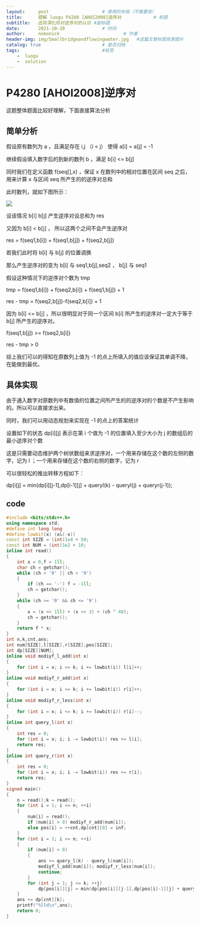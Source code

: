 ```yaml
---
layout:     post                    # 使用的布局（不需要改）
title:      题解 luogu P4280 [AHOI2008]逆序对            # 标题 
subtitle:   这将深化你对逆序对的认识 #副标题
date:       2021-10-20              # 时间
author:     nomonick                        # 作者
header-img: img/Smallbridgeandflowingwater.jpg   #这篇文章标题背景图片
catalog: true                       # 是否归档
tags:                               #标签
    -  luogu
    -  solution
---
```


# P4280 [AHOI2008]逆序对

这题整体题面比较好理解，下面直接算法分析

## 简单分析

假设原有数列为 a ，且满足存在 i,j （i < j） 使得 a[i] = a[j] = -1 

继续假设填入数字后的到新的数列 b ，满足 b[i] <= b[j]

同时我们在定义函数 f(seq[],x) ，保证 x 在数列中的相对位置在区间 seq 之后，用来计算 x 与区间 seq 所产生的的逆序对总和

此时数列，就如下图所示：

![](https://pic.imgdb.cn/item/617a7f172ab3f51d91fcafea.png)

设该情况 b[i] b[j] 产生逆序对设总和为 res

又因为 b[i] < b[j] ， 所以这两个之间不会产生逆序对

res = f(seq1,b[i]) + f(seq1,b[j]) + f(seq2,b[j])

若我们此时将 b[i] 与 b[j] 的位置调换

那么产生逆序对的变为 b[i] 与 seq1,b[j],seq2 ， b[j] 与 seq1 

假设这种情况下的逆序对个数为 tmp

tmp = f(seq1,b[i]) + f(seq2,b[i]) + f(seq1,b[j]) + 1

res - tmp = f(seq2,b[j])-f(seq2,b[i]) + 1


因为  b[i] <= b[j] ，所以很明显对于同一个区间 b[i] 所产生的逆序对一定大于等于 b[j] 所产生的逆序对。

f(seq1,b[j]) >= f(seq2,b[i])

res - tmp > 0

综上我们可以的得知在原数列上值为 -1 的点上所填入的值应该保证其单调不降，在能做到最优。

## 具体实现

由于通入数字对原数列中有数值的位置之间所产生的的逆序对的个数是不产生影响的。所以可以直接求出来。

同时，我们可以用动态规划来实现在 -1 的点上的答案统计

设置如下的状态 dp[i][j] 表示在第 i 个值为 -1 的位置填入至少大小为 j 的数组后的最小逆序对个数

这是只需要动态维护两个树状数组来求逆序对，一个用来存储在这个数的左侧的数字，记为 l ；一个用来存储在这个数的右侧的数字，记为 r

可以很轻松的推出转移方程如下：

dp[i[j] = min(dp[i][j-1],dp[i-1][j] + queryl(k) - queryl(j) + queryr(j-1));



## code

```cpp
#include <bits/stdc++.h>
using namespace std;
#define int long long
#define lowbit(x) (x&(-x))
const int SIZE = (int)1e4 + 50;
const int NUM = (int)1e2 + 10;
inline int read()
{
	int x = 0,f = 1ll;
	char ch = getchar();
	while (ch < '0' || ch > '9')
	{
		if (ch == '-') f = -1ll;
		ch = getchar();
	}
	while (ch >= '0' && ch <= '9')
	{
		x = (x << 1ll) + (x << 3) + (ch ^ 48);
		ch = getchar();
	}
	return f * x;
}
int n,k,cnt,ans;
int num[SIZE],l[SIZE],r[SIZE],pos[SIZE];
int dp[SIZE][NUM];
inline void modiyf_l_add(int x)
{
	for (int i = x; i <= k; i += lowbit(i)) l[i]++;
}
inline void modiyf_r_add(int x)
{
	for (int i = x; i <= k; i += lowbit(i)) r[i]++;
}
inline void modiyf_r_less(int x)
{
	for (int i = x; i <= k; i += lowbit(i)) r[i]--;
}
inline int query_l(int x)
{
	int res = 0;
	for (int i = x; i; i -= lowbit(i)) res += l[i];
	return res;
}
inline int query_r(int x)
{
	int res = 0;
	for (int i = x; i; i -= lowbit(i)) res += r[i];
	return res;
}
signed main()
{
	n = read();k = read();
	for (int i = 1; i <= n; ++i)
	{
		num[i] = read();
		if (num[i] > 0) modiyf_r_add(num[i]);
		else pos[i] = ++cnt,dp[cnt][0] = inf;
	}
	for (int i = 1; i <= n; ++i)
	{
		if (num[i] > 0)
		{
			ans += query_l(k) - query_l(num[i]);
			modiyf_l_add(num[i]); modiyf_r_less(num[i]);
			continue;
		}
		for (int j = 1; j <= k; ++j)
			dp[pos[i]][j] = min(dp[pos[i]][j-1],dp[pos[i]-1][j] + query_l(k) - query_l(j) + query_r(j-1));
	}
	ans += dp[cnt][k];
	printf("%lld\n",ans);
	return 0;
}

```

